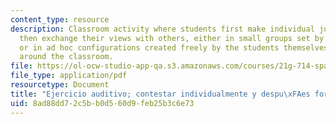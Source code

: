 ```yaml
---
content_type: resource
description: Classroom activity where students first make individual judgments and
  then exchange their views with others, either in small groups set by the instructor,
  or in ad hoc configurations created freely by the students themselves as they walk
  around the classroom.
file: https://ol-ocw-studio-app-qa.s3.amazonaws.com/courses/21g-714-spanish-for-bilingual-students-spring-2003/8ad88dd72c5bb0d560d9feb25b3c6e73_MIT21G_714S03_adoptargemel.pdf
file_type: application/pdf
resourcetype: Document
title: "Ejercicio auditivo; contestar individualmente y despu\xFAes formar grupos"
uid: 8ad88dd7-2c5b-b0d5-60d9-feb25b3c6e73
---
```


